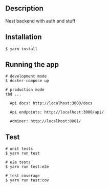 ## Description
Nest backend with auth and stuff

## Installation

```
$ yarn install
```

## Running the app

```
# development mode
$ docker-compose up

# production mode
tbd ...
```
```
  Api docs: http://localhost:3000/docs

  Api endpoints: http://localhost:3000/api/

  Adminer: http://localhost:8081/
```
## Test

```
# unit tests
$ yarn run test

# e2e tests
$ yarn run test:e2e

# test coverage
$ yarn run test:cov
```
